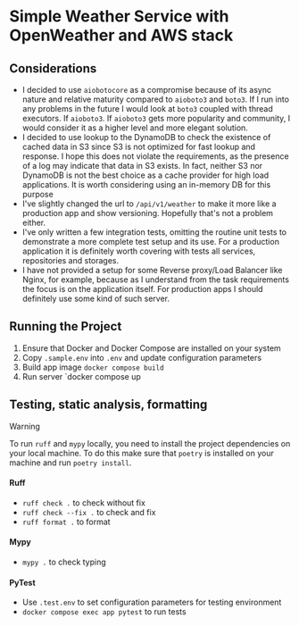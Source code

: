 # Simple Weather Service with OpenWeather and AWS stack

## Considerations
- I decided to use `aiobotocore` as a compromise because of its async nature and relative maturity compared to `aioboto3` and `boto3`. If I run into any problems in the future I would look at `boto3` coupled with thread executors. If `aioboto3`. If `aioboto3` gets more popularity and community, I would consider it as a higher level and more elegant solution.
- I decided to use lookup to the DynamoDB to check the existence of cached data in S3 since S3 is not optimized for fast lookup and response. I hope this does not violate the requirements, as the presence of a log may indicate that data in S3 exists. In fact, neither S3 nor DynamoDB is not the best choice as a cache provider for high load applications. It is worth considering using an in-memory DB for this purpose
- I've slightly changed the url to `/api/v1/weather` to make it more like a production app and show versioning. Hopefully that's not a problem either.
- I've only written a few integration tests, omitting the routine unit tests to demonstrate a more complete test setup and its use. For a production application it is definitely worth covering with tests all services, repositories and storages.
- I have not provided a setup for some Reverse proxy/Load Balancer like Nginx, for example, because as I understand from the task requirements the focus is on the application itself. For production apps I should definitely use some kind of such server.

## Running the Project
1. Ensure that Docker and Docker Compose are installed on your system
2. Copy `.sample.env` into `.env` and update configuration parameters
3. Build app image `docker compose build`
4. Run server `docker compose up

## Testing, static analysis, formatting

> [!WARNING]
> To run `ruff` and `mypy` locally, you need to install the project dependencies on your local machine.
> To do this make sure that `poetry` is installed on your machine and run `poetry install`.

#### Ruff
- `ruff check .` to check without fix
- `ruff check --fix .` to check and fix
- `ruff format .` to format

#### Mypy
- `mypy .` to check typing

#### PyTest
- Use `.test.env` to set configuration parameters for testing environment
- `docker compose exec app pytest` to run tests